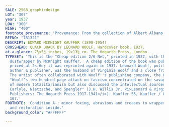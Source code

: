 ```yaml
---
SALE: 2568_graphicdesign
LOT: "307"
year: 1937
LOW: "300"
HIGH: "400"
footnote_provenance: 'Provenance: From the collection of Albert Albano.'
REFNO: "781321"
DESCRIPT: EDWARD MCKNIGHT KAUFFER (1890-1954)
CROSSHEAD: QUACK QUACK BY LEONARD WOOLF. Hardcover book. 1937.
at-a-glance: 7½x5¼ inches, 19x13¼ cm. The Hogarth Press, London.
TYPESET: 'This is the "Cheap edition 2/6 Net," printed in 1937, with the pictorial
  dustwrapper by McKnight Kauffer.  A cheap edition of the book was published in 1936,
  priced at 2s.6d; it was reprinted again in 1937. Leonard Woolf, political theorist,
  author & publisher, was the husband of Virginia Woolf and a close friend of Kauffer.
  The artist often collaborated with Woolf''s publishing company, the Hogarth Press.
  "Woolf’s two-hundred page attack on fascism concentrated on the savage quackery
  of modern totalitarianism but also discussed the intellectual sources he found in
  Carlyle, Nietzsche, and Spengler" (J.H. Willis Jr, <i>Leonard & Virginia Woolf as
  Publishers: The Hogarth Press 1917-1941</i>). Kauffer 55, Kauffer / Cooper Hewitt
  107.'
FOOTNOTE: 'Condition A-: minor foxing, abrasions and creases to wrapper; minor foxing
  and restoration inside.'
background_color: "#FFFFFF"

---
```

